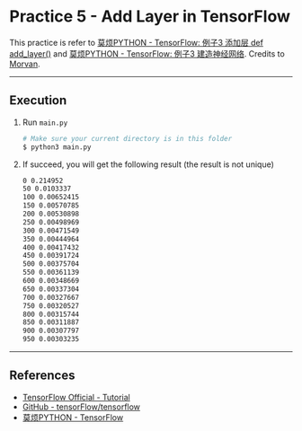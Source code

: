 # Practice 5 - Add Layer in TensorFlow

This practice is refer to [莫烦PYTHON - TensorFlow: 例子3 添加层 def add_layer()](https://morvanzhou.github.io/tutorials/machine-learning/tensorflow/3-1-add-layer/) and [莫烦PYTHON - TensorFlow: 例子3 建造神经网络](https://morvanzhou.github.io/tutorials/machine-learning/tensorflow/3-2-create-NN/). Credits to [Morvan](https://github.com/MorvanZhou).

---
## Execution

1. Run `main.py`
    ```bash
    # Make sure your current directory is in this folder
    $ python3 main.py
    ```
2. If succeed, you will get the following result (the result is not unique)
    ```bash
    0 0.214952
    50 0.0103337
    100 0.00652415
    150 0.00570785
    200 0.00530898
    250 0.00498969
    300 0.00471549
    350 0.00444964
    400 0.00417432
    450 0.00391724
    500 0.00375704
    550 0.00361139
    600 0.00348669
    650 0.00337304
    700 0.00327667
    750 0.00320527
    800 0.00315744
    850 0.00311887
    900 0.00307797
    950 0.00303235
    ```

---
## References

* [TensorFlow Official - Tutorial](https://www.tensorflow.org/tutorials/)
* [GitHub - tensorFlow/tensorflow](https://github.com/tensorflow/tensorflow)
* [莫烦PYTHON - TensorFlow](https://morvanzhou.github.io/tutorials/machine-learning/tensorflow)